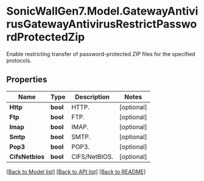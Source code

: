 # SonicWallGen7.Model.GatewayAntivirusGatewayAntivirusRestrictPasswordProtectedZip
Enable restricting transfer of password-protected ZIP files for the specified protocols.

## Properties

Name | Type | Description | Notes
------------ | ------------- | ------------- | -------------
**Http** | **bool** | HTTP. | [optional] 
**Ftp** | **bool** | FTP. | [optional] 
**Imap** | **bool** | IMAP. | [optional] 
**Smtp** | **bool** | SMTP. | [optional] 
**Pop3** | **bool** | POP3. | [optional] 
**CifsNetbios** | **bool** | CIFS/NetBIOS. | [optional] 

[[Back to Model list]](../README.md#documentation-for-models) [[Back to API list]](../README.md#documentation-for-api-endpoints) [[Back to README]](../README.md)

